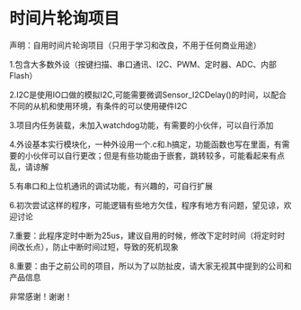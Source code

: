 # 时间片轮询项目
声明：自用时间片轮询项目（只用于学习和改良，不用于任何商业用途）

  1.包含大多数外设（按键扫描、串口通讯、I2C、PWM、定时器、ADC、内部Flash）
  
  2.I2C是使用IO口做的模拟I2C,可能需要微调Sensor_I2CDelay()的时间，以配合不同的从机和使用环境，有条件的可以使用硬件I2C
  
  3.项目内任务装载，未加入watchdog功能，有需要的小伙伴，可以自行添加
  
  4.外设基本实行模块化，一种外设用一个.c和.h搞定，功能函数也写在里面，有需要的小伙伴可以自行更改；但是有些功能由于嵌套，跳转较多，可能看起来有点乱，请谅解
  
  5.有串口和上位机通讯的调试功能，有兴趣的，可自行扩展
  
  6.初次尝试这样的程序，可能逻辑有些地方欠佳，程序有地方有问题，望见谅，欢迎讨论
  
  7.重要：此程序定时中断为25us，建议自用的时候，修改下定时时间（将定时时间改长点），防止中断时间过短，导致的死机现象
  
  8.重要：由于之前公司的项目，所以为了以防扯皮，请大家无视其中提到的公司和产品信息
  
  非常感谢！谢谢！

